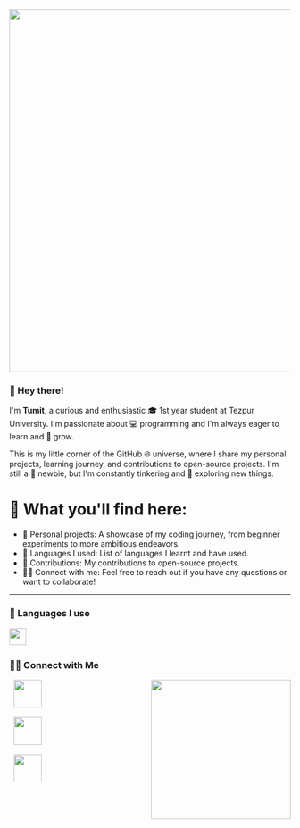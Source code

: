 <img align="center" src="https://cdn.dribbble.com/users/2131993/screenshots/4948736/thoughtworks-gif_dribbble.gif" height="650px" width ="950px">

### 🤠 Hey there!

I'm **Tumit**, a curious and enthusiastic 🎓 1st year student at Tezpur University. I'm passionate about 💻 programming and I'm always eager to learn and 🌱 grow.

This is my little corner of the GitHub 🌐 universe, where I share my personal projects, learning journey, and contributions to open-source projects. I'm still a 🤔 newbie, but I'm constantly tinkering and 🔎 exploring new things.

# 🔭 What you'll find here: 

- 📄 Personal projects: A showcase of my coding journey, from beginner experiments to more ambitious endeavors.
- 🔧 Languages I used: List of languages I learnt and have used.
- 💼 Contributions: My contributions to open-source projects.
- 🤝🏻 Connect with me: Feel free to reach out if you have any questions or want to collaborate!

---

### 🧰 Languages I use

<img align="left" width="30px" style="padding-right:10px;" src="https://cdn.jsdelivr.net/gh/devicons/devicon/icons/python/python-plain.svg" />
<br />

#

<h3> 🤝🏻 Connect with Me </h3>

<p align="left"> <img align="right" src="https://31.media.tumblr.com/4717a813263f471b0def42d70c835ad5/tumblr_mtw0ojDUCQ1ru39xmo1_500.gif" width ="250px">
&nbsp; <a href="https://twitter.com/_souvik_guria" target="_blank" rel="noopener noreferrer"><img src="https://img.icons8.com/plasticine/100/000000/twitter.png" width="50" /></a>
  
&nbsp; <a href="www.linkedin.com/in/tumit-dass" target="_blank" rel="noopener noreferrer"><img src="https://img.icons8.com/plasticine/100/000000/linkedin.png" width="50" /></a>

&nbsp; <a href="mailto:tumitdass+github@gmail.com" target="_blank" rel="noopener noreferrer"><img src="https://img.icons8.com/plasticine/100/000000/gmail.png"  width="50" /></a>
</p>
